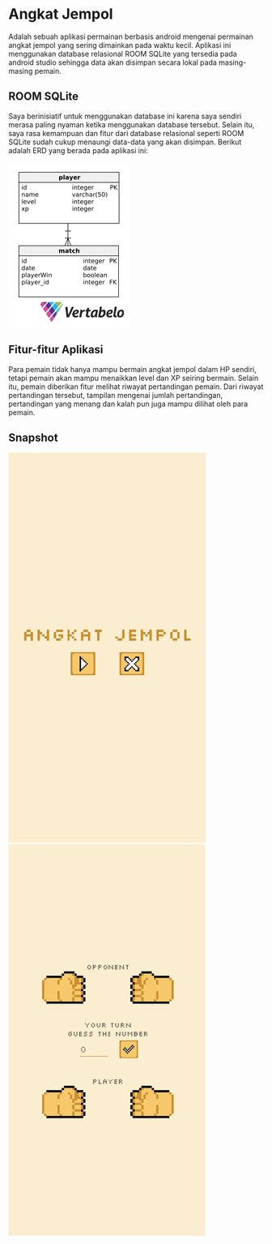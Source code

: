 # Angkat Jempol
Adalah sebuah aplikasi permainan berbasis android mengenai permainan angkat jempol yang sering dimainkan pada waktu kecil. Aplikasi ini menggunakan database relasional ROOM SQLite yang tersedia pada android studio sehingga data akan disimpan secara lokal pada masing-masing pemain.

## ROOM SQLite
Saya berinisiatif untuk menggunakan database ini karena saya sendiri merasa paling nyaman ketika menggunakan database tersebut. Selain itu, saya rasa kemampuan dan fitur dari database relasional seperti ROOM SQLite sudah cukup menaungi data-data yang akan disimpan. Berikut adalah ERD yang berada pada aplikasi ini:

![ERD Photo](https://github.com/NotMyTata/AngkatJempol/blob/master/ERD.png?raw=true)

## Fitur-fitur Aplikasi
Para pemain tidak hanya mampu bermain angkat jempol dalam HP sendiri, tetapi pemain akan mampu menaikkan level dan XP seiring bermain. Selain itu, pemain diberikan fitur melihat riwayat pertandingan pemain. Dari riwayat pertandingan tersebut, tampilan mengenai jumlah pertandingan, pertandingan yang menang dan kalah pun juga mampu dilihat oleh para pemain.

## Snapshot
![Snapshot 1](https://github.com/NotMyTata/AngkatJempol/blob/master/snapshot(1).png?raw=true)
![Snapshot 2](https://github.com/NotMyTata/AngkatJempol/blob/master/snapshot(2).png?raw=true)
